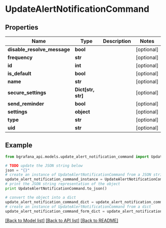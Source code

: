 # UpdateAlertNotificationCommand


## Properties
Name | Type | Description | Notes
------------ | ------------- | ------------- | -------------
**disable_resolve_message** | **bool** |  | [optional] 
**frequency** | **str** |  | [optional] 
**id** | **int** |  | [optional] 
**is_default** | **bool** |  | [optional] 
**name** | **str** |  | [optional] 
**secure_settings** | **Dict[str, str]** |  | [optional] 
**send_reminder** | **bool** |  | [optional] 
**settings** | **object** |  | [optional] 
**type** | **str** |  | [optional] 
**uid** | **str** |  | [optional] 

## Example

```python
from bgrafana_api.models.update_alert_notification_command import UpdateAlertNotificationCommand

# TODO update the JSON string below
json = "{}"
# create an instance of UpdateAlertNotificationCommand from a JSON string
update_alert_notification_command_instance = UpdateAlertNotificationCommand.from_json(json)
# print the JSON string representation of the object
print UpdateAlertNotificationCommand.to_json()

# convert the object into a dict
update_alert_notification_command_dict = update_alert_notification_command_instance.to_dict()
# create an instance of UpdateAlertNotificationCommand from a dict
update_alert_notification_command_form_dict = update_alert_notification_command.from_dict(update_alert_notification_command_dict)
```
[[Back to Model list]](../README.md#documentation-for-models) [[Back to API list]](../README.md#documentation-for-api-endpoints) [[Back to README]](../README.md)


